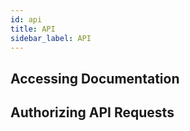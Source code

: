 ```yaml
---
id: api
title: API
sidebar_label: API
---
```


## Accessing Documentation

## Authorizing API Requests